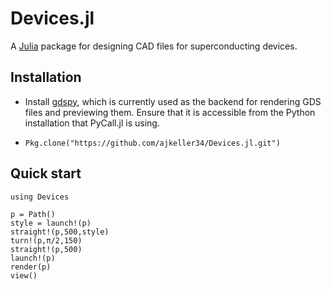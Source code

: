 
<a id='Devices.jl-1'></a>

# Devices.jl


A [Julia](http://julialang.org) package for designing CAD files for superconducting devices.


<a id='Installation-1'></a>

## Installation


  * Install [gdspy](http://gdspy.readthedocs.org), which is currently used as the backend for rendering GDS files and previewing them. Ensure that it is accessible from the Python installation that PyCall.jl is using.


  * `Pkg.clone("https://github.com/ajkeller34/Devices.jl.git")`


<a id='Quick-start-1'></a>

## Quick start


```
using Devices

p = Path()
style = launch!(p)
straight!(p,500,style)
turn!(p,π/2,150)
straight!(p,500)
launch!(p)
render(p)
view()
```

